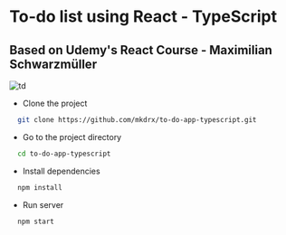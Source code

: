# To-do list using React - TypeScript
## Based on Udemy's React Course - Maximilian Schwarzmüller

![td](https://user-images.githubusercontent.com/99738621/186027382-63eef2a2-2708-45d7-b33c-053d8abd2a11.png)

- Clone the project

```bash
  git clone https://github.com/mkdrx/to-do-app-typescript.git
```

- Go to the project directory

```bash
  cd to-do-app-typescript
```

- Install dependencies

```bash
  npm install
```

- Run server
```bash
  npm start
```
